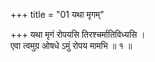 +++
title = "01 यथा मृगम्"

+++
यथा मृगं रोपयसि तिरश्चर्मातिविध्यसि ।  
एवा त्वमुग्र ओषधे ऽमुं रोपय मामभि ॥ १ ॥